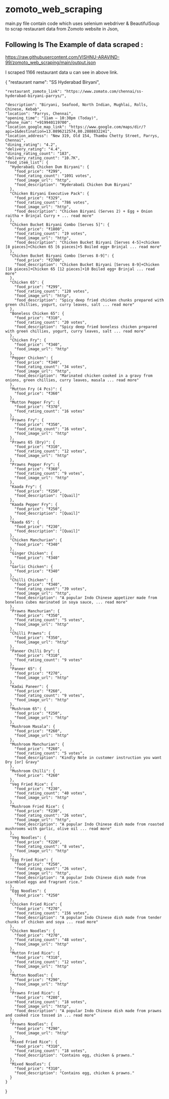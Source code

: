 # zomoto_web_scraping

main.py file contain code which uses selenium webdriver & BeautifulSoup to scrap restaurant data from Zomoto website in Json,

## Following Is The Example of data scraped :

https://raw.githubusercontent.com/VISHNU-ARAVIND-99/zomoto_web_scraping/main/output.json

I scraped 1166 restaurant data u can see in above link.

{
    "restaurant name": "SS Hyderabad Biryani",
    
    "restaurant_zomoto_link": "https://www.zomato.com/chennai/ss-hyderabad-biryani-parrys/",
    
    "description": "Biryani, Seafood, North Indian, Mughlai, Rolls, Chinese, Kebab",
    "location": "Parrys, Chennai",
    "opening_time": "11am – 10:30pm (Today)",
    "phone_num": "+919940119700",
    "location_google_map_link": "https://www.google.com/maps/dir/?api=1&destination=13.0896212574,80.2888832241",
    "location_address": "New 319, Old 154, Thambu Chetty Street, Parrys, Chennai",
    "dining_rating": "4.2",
    "delivery_rating": "4.4",
    "dining_rating_count": "183",
    "delivery_rating_count": "10.7K",
    "food_item_list": {
      "Hyderabadi Chicken Dum Biryani": {
        "food_price": "₹299",
        "food_rating_count": "1091 votes",
        "food_image_url": "http",
        "food_description": "Hyderabadi Chicken Dum Biryani"
      },
      "Chicken Biryani Executive Pack": {
        "food_price": "₹329",
        "food_rating_count": "786 votes",
        "food_image_url": "http",
        "food_description": "Chicken Biryani (Serves 2) + Egg + Onion raitha + Brinjal Curry + ... read more"
      },
      "Chicken Bucket Biryani Combo [Serves 5]": {
        "food_price": "₹1800",
        "food_rating_count": "19 votes",
        "food_image_url": "http",
        "food_description": "Chicken Bucket Biryani [Serves 4-5]+chicken [8 pieces]+Chicken 65 [6 pieces]+5 Boiled egg+ Brinjal ... read more"
      },
      "Chicken Bucket Biryani Combo [Serves 8-9]": {
        "food_price": "₹2700",
        "food_description": "Chicken Bucket Biryani [Serves 8-9]+Chicken [16 pieces]+Chicken 65 [12 pieces]+10 Boiled egg+ Brinjal ... read more"
      },
      "Chicken 65": {
        "food_price": "₹299",
        "food_rating_count": "120 votes",
        "food_image_url": "http",
        "food_description": "Spicy deep fried chicken chunks prepared with green chillies, yogurt, curry leaves, salt ... read more"
      },
      "Boneless Chicken 65": {
        "food_price": "₹310",
        "food_rating_count": "20 votes",
        "food_description": "Spicy deep fried boneless chicken prepared with green chillies, yogurt, curry leaves, salt ... read more"
      },
      "Chicken Fry": {
        "food_price": "₹340",
        "food_image_url": "http"
      },
      "Pepper Chicken": {
        "food_price": "₹340",
        "food_rating_count": "34 votes",
        "food_image_url": "http",
        "food_description": "Marinated chicken cooked in a gravy from onions, green chillies, curry leaves, masala ... read more"
      },
      "Mutton Fry (4 Pcs)": {
        "food_price": "₹360"
      },
      "Mutton Pepper Fry": {
        "food_price": "₹370",
        "food_rating_count": "16 votes"
      },
      "Prawns Fry": {
        "food_price": "₹350",
        "food_rating_count": "16 votes",
        "food_image_url": "http"
      },
      "Prawns 65 (Dry)": {
        "food_price": "₹310",
        "food_rating_count": "12 votes",
        "food_image_url": "http"
      },
      "Prawns Pepper Fry": {
        "food_price": "₹360",
        "food_rating_count": "9 votes",
        "food_image_url": "http"
      },
      "Kaada Fry": {
        "food_price": "₹250",
        "food_description": "[Quail]"
      },
      "Kaada Pepper Fry": {
        "food_price": "₹250",
        "food_description": "[Quail]"
      },
      "Kaada 65": {
        "food_price": "₹230",
        "food_description": "[Quail]"
      },
      "Chicken Manchurian": {
        "food_price": "₹340"
      },
      "Ginger Chicken": {
        "food_price": "₹340"
      },
      "Garlic Chicken": {
        "food_price": "₹340"
      },
      "Chilli Chicken": {
        "food_price": "₹340",
        "food_rating_count": "39 votes",
        "food_image_url": "http",
        "food_description": "A popular Indo Chinese appetizer made from boneless cubes marinated in soya sauce, ... read more"
      },
      "Prawns Manchurian": {
        "food_price": "₹350",
        "food_rating_count": "5 votes",
        "food_image_url": "http"
      },
      "Chilli Prawns": {
        "food_price": "₹350",
        "food_image_url": "http"
      },
      "Paneer Chilli Dry": {
        "food_price": "₹310",
        "food_rating_count": "9 votes"
      },
      "Paneer 65": {
        "food_price": "₹270",
        "food_image_url": "http"
      },
      "Kadai Paneer": {
        "food_price": "₹260",
        "food_rating_count": "9 votes",
        "food_image_url": "http"
      },
      "Mushroom 65": {
        "food_price": "₹250",
        "food_image_url": "http"
      },
      "Mushroom Masala": {
        "food_price": "₹260",
        "food_image_url": "http"
      },
      "Mushroom Manchurian": {
        "food_price": "₹260",
        "food_rating_count": "5 votes",
        "food_description": "Kindly Note in customer instruction you want Dry [or] Gravy"
      },
      "Mushroom Chilli": {
        "food_price": "₹260"
      },
      "Veg Fried Rice": {
        "food_price": "₹230",
        "food_rating_count": "40 votes",
        "food_image_url": "http"
      },
      "Mushroom Fried Rice": {
        "food_price": "₹230",
        "food_rating_count": "26 votes",
        "food_image_url": "http",
        "food_description": "A popular Indo Chinese dish made from roasted mushrooms with garlic, olive oil ... read more"
      },
      "Veg Noodles": {
        "food_price": "₹220",
        "food_rating_count": "8 votes",
        "food_image_url": "http"
      },
      "Egg Fried Rice": {
        "food_price": "₹250",
        "food_rating_count": "26 votes",
        "food_image_url": "http",
        "food_description": "A popular Indo Chinese dish made from scarmbled eggs and fragrant rice."
      },
      "Egg Noodles": {
        "food_price": "₹250"
      },
      "Chicken Fried Rice": {
        "food_price": "₹270",
        "food_rating_count": "156 votes",
        "food_description": "A popular Indo Chinese dish made from tender chunks of chicken and soya ... read more"
      },
      "Chicken Noodles": {
        "food_price": "₹270",
        "food_rating_count": "48 votes",
        "food_image_url": "http"
      },
      "Mutton Fried Rice": {
        "food_price": "₹310",
        "food_rating_count": "12 votes",
        "food_image_url": "http"
      },
      "Mutton Noodles": {
        "food_price": "₹290",
        "food_image_url": "http"
      },
      "Prawns Fried Rice": {
        "food_price": "₹280",
        "food_rating_count": "18 votes",
        "food_image_url": "http",
        "food_description": "A popular Indo Chinese dish made from prawns and cooked rice tossed in ... read more"
      },
      "Prawns Noodles": {
        "food_price": "₹290",
        "food_image_url": "http"
      },
      "Mixed Fried Rice": {
        "food_price": "₹310",
        "food_rating_count": "18 votes",
        "food_description": "Contains egg, chicken & prawns."
      },
      "Mixed Noodles": {
        "food_price": "₹310",
        "food_description": "Contains egg, chicken & prawns."
      }
    }
  }
